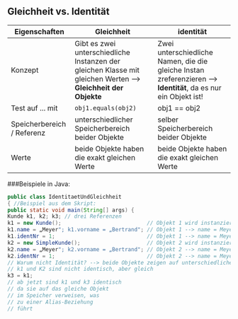 ## Gleichheit vs. Identität

| Eigenschaften  | Gleichheit | identität |
| ------------- | ------------- | --------------- |
| Konzept  |  Gibt es zwei unterschiedliche Instanzen der gleichen Klasse mit gleichen Werten --> **Gleichheit der Objekte**  | Zwei unterschiedliche Namen, die die gleiche Instan zreferenzieren --> **Identität**, da es nur ein Objekt ist! |
| Test auf ... mit | <code>obj1.equals(obj2)</code> | obj1 == obj2 |
| Speicherbereich / Referenz | unterschiedlicher Speicherbereich beider Objekte | selber Speicherbereich beider Objekte |
| Werte | beide Objekte haben die exakt gleichen Werte | beide Objekte haben die exakt gleichen Werte |


###Beispiele in Java:

```java
public class IdentitaetUndGleichheit
{ //Beispiel aus dem Skript:
public static void main(String[] args) {
Kunde k1, k2; k3; // drei Referenzen
k1 = new Kunde();                           // Objekt 1 wird instanziert
k1.name = „Meyer"; k1.vorname = „Bertrand"; // Objekt 1 --> name = Meyer, vorname = Bernd 
k1.identNr = 1;                             // Objekt 1 --> name = Meyer, vorname = Bernd, nr = 1
k2 = new SimpleKunde();                     // Objekt 2 wird instanziert
k2.name = „Meyer"; k2.vorname = „Bertrand"; // Objekt 2 --> name = Meyer, vorname = Bernd --> = Vorname und Name von Objekt 1
k2.identNr = 1;                             // Objekt 2 --> name = Meyer, vorname = Bernd, nr = 1 --> exakte selbe Werte --> Gleichheit mit Objekt 1
// Warum nicht Identität? --> beide Objekte zeigen auf unterschiedliche Bereiche im Speicher --> darum keine Identität
// k1 und K2 sind nicht identisch, aber gleich
k3 = k1;
// ab jetzt sind k1 und k3 identisch
// da sie auf das gleiche Objekt
// im Speicher verweisen, was
// zu einer Alias-Beziehung
// führt
```

